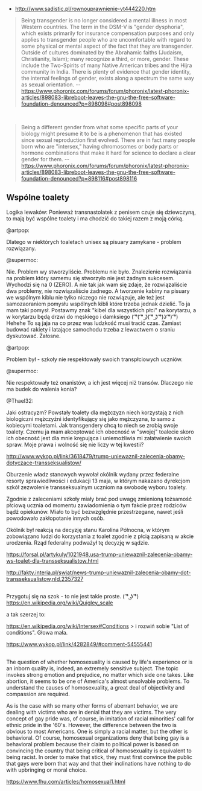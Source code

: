 - http://www.sadistic.pl/rownouprawnienie-vt444220.htm

> Being transgender is no longer considered a mental illness in most Western countries. The term in the DSM-V is "gender dysphoria", which exists primarily for insurance compensation purposes and only applies to transgender people who are uncomfortable with regard to some physical or mental aspect of the fact that they are transgender.
> Outside of cultures dominated by the Abrahamic faiths (Judaism, Christianity, Islam); many recognize a third, or more, gender. These include the Two-Spirits of many Native American tribes and the Hijra community in India.
> There is plenty of evidence that gender identity, the internal feelings of gender, exists along a spectrum the same way as sexual orientation.
> -- https://www.phoronix.com/forums/forum/phoronix/latest-phoronix-articles/898083-libreboot-leaves-the-gnu-the-free-software-foundation-denounced?p=898098#post898098

<br>

> Being a different gender from what some specific parts of your biology might presume it to be is a phenomenon that has existed since sexual reproduction first evolved. There are in fact many people born who are "intersex," having chromosomes or body parts or hormone combinations that make it hard for science to declare a clear gender for them.
> -- https://www.phoronix.com/forums/forum/phoronix/latest-phoronix-articles/898083-libreboot-leaves-the-gnu-the-free-software-foundation-denounced?p=898116#post898116

## Wspólne toalety

Logika lewaków: Ponieważ transnastolatek z penisem czuje się dziewczyną, to mają być wspólne toalety i ma chodzić do takiej razem z moją córką.

@artpop:

Dlatego w niektórych toaletach unisex są pisuary zamykane - problem rozwiązany.

@supermoc:

Nie. Problem wy stworzyliście. Problemu nie było. Znalezienie rozwiązania na problem który samemu się stworzyło nie jest żadnym sukcesem. Wychodzi się na 0 (ZERO). A nie tak jak wam się zdaje, że rozwiązaliście dwa problemy, nie rozwiązaliście żadnego. A tworzenie kabiny na pisuary we wspólnym kiblu nie tylko niczego nie rozwiązuje, ale też jest samozaoraniem pomysłu wspólnych kibli które trzeba jednak dzielić. To ja mam taki pomysł. Postawmy znak "kibel dla wszystkich płci" na korytarzu, a w korytarzu będą drzwi do męskiego i damksiego ( ͡°( ͡° ͜ʖ( ͡° ͜ʖ ͡°)ʖ ͡°) ͡°) Hehehe To są jaja na co przez was ludzkość musi tracić czas. Zamiast budować rakiety i latające samochodu trzeba z lewactwem o sraniu dyskutować. Żałosne.

@artpop:

Problem był - szkoły nie respektowały swoich transpłciowych uczniów.

@supermoc:

Nie respektowały też onanistów, a ich jest więcej niż transów. Dlaczego nie ma budek do walenia konia?

@Thael32:

Jaki ostracyzm? Powstały toalety dla mężczyzn niech korzystają z nich biologiczni mężczyźni identyfikujący się jako mężczyzna, to samo z kobiecymi toaletami. Jak transgendery chcą to niech se zrobią swoje toalety. Czemu ja mam akceptować ich obecność w "swojej" toalecie skoro ich obecność jest dla mnie krępująca i uniemożliwia mi załatwienie swoich spraw. Moje prawa i wolność się nie liczy w tej kwestii?

http://www.wykop.pl/link/3618479/trump-uniewaznil-zalecenia-obamy-dotyczace-transseksualistow/

Oburzenie władz stanowych wywołał okólnik wydany przez federalne resorty sprawiedliwości i edukacji 13 maja, w którym nakazano dyrekcjom szkół zezwolenie transseksualnym uczniom na swobodę wyboru toalety.

Zgodnie z zaleceniami szkoły miały brać pod uwagę zmienioną tożsamość płciową ucznia od momentu zawiadomienia o tym fakcie przez rodziców bądź opiekunów. Miało to być bezwzględnie przestrzegane, nawet jeśli powodowało zakłopotanie innych osób.

Okólnik był reakcją na decyzję stanu Karolina Północna, w którym zobowiązano ludzi do korzystania z toalet zgodnie z płcią zapisaną w akcie urodzenia. Rząd federalny podważył tę decyzję w sądzie.

https://forsal.pl/artykuly/1021948,usa-trump-uniewaznil-zalecenia-obamy-ws-toalet-dla-transseksualistow.html

http://fakty.interia.pl/swiat/news-trump-uniewaznil-zalecenia-obamy-dot-transseksualistow,nId,2357327

##

Przygotuj się na szok - to nie jest takie proste. ( ͡° ͜ʖ ͡°)
https://en.wikipedia.org/wiki/Quigley_scale

a tak szerzej to:

https://en.wikipedia.org/wiki/Intersex#Conditions > i rozwiń sobie "List of conditions". Głowa mała.

https://www.wykop.pl/link/4282849/#comment-54555441

##

The question of whether homosexuality is caused by life's experience or is an inborn quality is, indeed, an extremely sensitive subject. The topic invokes strong emotion and prejudice, no matter which side one takes. Like abortion, it seems to be one of America's almost unsolvable problems. To understand the causes of homosexuality, a great deal of objectivity and compassion are required.

As is the case with so many other forms of aberrant behavior, we are dealing with victims who are in denial that they are victims. The very concept of gay pride was, of course, in imitation of racial minorities' call for ethnic pride in the '60's. However, the difference between the two is obvious to most Americans. One is simply a racial matter, but the other is behavioral. Of course, homosexual organizations deny that being gay is a behavioral problem because their claim to political power is based on convincing the country that being critical of homosexuality is equivalent to being racist. In order to make that stick, they must first convince the public that gays were born that way and that their inclinations have nothing to do with upbringing or moral choice.

https://www.fhu.com/articles/homosexual1.html

